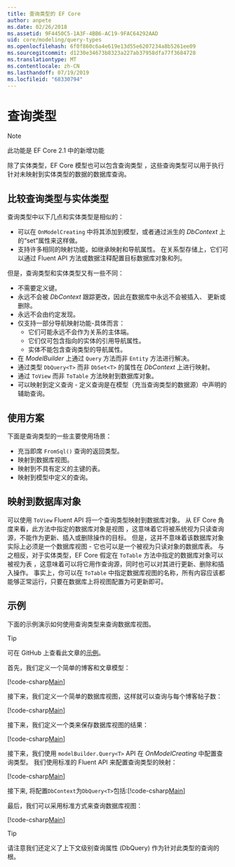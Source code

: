```yaml
---
title: 查询类型的 EF Core
author: anpete
ms.date: 02/26/2018
ms.assetid: 9F4450C5-1A3F-4BB6-AC19-9FAC64292AAD
uid: core/modeling/query-types
ms.openlocfilehash: 6f0f860c6a4e619e13d55e6207234a8b5261ee09
ms.sourcegitcommit: d1230e34673b8323a227ab37958dfa77f3684728
ms.translationtype: MT
ms.contentlocale: zh-CN
ms.lasthandoff: 07/19/2019
ms.locfileid: "68330794"
---
```

# <a name="query-types"></a>查询类型
> [!NOTE]
> 此功能是 EF Core 2.1 中的新增功能

除了实体类型，EF Core 模型也可以包含查询类型  ，这些查询类型可以用于执行针对未映射到实体类型的数据的数据库查询。

## <a name="compare-query-types-to-entity-types"></a>比较查询类型与实体类型

查询类型中以下几点和实体类型是相似的：

- 可以在 `OnModelCreating` 中将其添加到模型，或者通过派生的 _DbContext_ 上的“set”属性来这样做。
- 支持许多相同的映射功能，如继承映射和导航属性。 在关系型存储上，它们可以通过 Fluent API 方法或数据注释配置目标数据库对象和列。

但是，查询类型和实体类型又有一些不同：

- 不需要定义键。
- 永远不会被 _DbContext_ 跟踪更改，因此在数据库中永远不会被插入、 更新或删除。
- 永远不会由约定发现。
- 仅支持一部分导航映射功能-具体而言：
  - 它们可能永远不会作为关系的主体端。
  - 它们仅可包含指向的实体的引用导航属性。
  - 实体不能包含查询类型的导航属性。
- 在 _ModelBuilder_ 上通过 `Query` 方法而非 `Entity` 方法进行解决。
- 通过类型 `DbQuery<T>` 而非 `DbSet<T>` 的属性在 _DbContext_ 上进行映射。
- 通过 `ToView` 而非 `ToTable` 方法映射到数据库对象。
- 可以映射到定义查询  - 定义查询是在模型（充当查询类型的数据源）中声明的辅助查询。

## <a name="usage-scenarios"></a>使用方案

下面是查询类型的一些主要使用场景：

- 充当即席 `FromSql()` 查询的返回类型。
- 映射到数据库视图。
- 映射到不具有定义的主键的表。
- 映射到模型中定义的查询。

## <a name="mapping-to-database-objects"></a>映射到数据库对象

可以使用 `ToView` Fluent API 将一个查询类型映射到数据库对象。 从 EF Core 角度来看，此方法中指定的数据库对象是视图  ，这意味着它将被系统视为只读查询源，不能作为更新、插入或删除操作的目标。 但是，这并不意味着该数据库对象实际上必须是一个数据库视图 - 它也可以是一个被视为只读对象的数据库表。 与之相反，对于实体类型，EF Core 假定在 `ToTable` 方法中指定的数据库对象可以被视为表  ，这意味着可以将它用作查询源，同时也可以对其进行更新、删除和插入操作。 事实上，你可以在 `ToTable` 中指定数据库视图的名称，所有内容应该都能够正常运行，只要在数据库上将视图配置为可更新即可。

## <a name="example"></a>示例

下面的示例演示如何使用查询类型来查询数据库视图。

> [!TIP]
> 可在 GitHub 上查看此文章的[示例](https://github.com/aspnet/EntityFramework.Docs/tree/master/samples/core/QueryTypes)。

首先，我们定义一个简单的博客和文章模型：

[!code-csharp[Main](../../../samples/core/QueryTypes/Program.cs#Entities)]

接下来，我们定义一个简单的数据库视图，这样就可以查询与每个博客帖子数：

[!code-csharp[Main](../../../samples/core/QueryTypes/Program.cs#View)]

接下来，我们定义一个类来保存数据库视图的结果：

[!code-csharp[Main](../../../samples/core/QueryTypes/Program.cs#QueryType)]

接下来，我们使用 `modelBuilder.Query<T>` API 在 _OnModelCreating_ 中配置查询类型。
我们使用标准的 Fluent API 来配置查询类型的映射：

[!code-csharp[Main](../../../samples/core/QueryTypes/Program.cs#Configuration)]

接下来, 将配置`DbContext`为`DbQuery<T>`包括:[!code-csharp[Main](../../../samples/core/QueryTypes/Program.cs#DbQuery)]

最后，我们可以采用标准方式来查询数据库视图：

[!code-csharp[Main](../../../samples/core/QueryTypes/Program.cs#Query)]

> [!TIP]
> 请注意我们还定义了上下文级别查询属性 (DbQuery) 作为针对此类型的查询的根。
